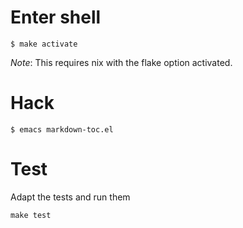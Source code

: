 # Enter shell

```
$ make activate
```

*Note*: This requires nix with the flake option activated.

# Hack

```
$ emacs markdown-toc.el
```

# Test

Adapt the tests and run them

```
make test
```
